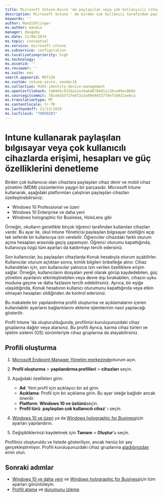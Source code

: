 ```yaml
---
title: Microsoft Intune-Azure 'da paylaşılan veya çok kullanıcılı cihaz ayarları | Microsoft Docs
description: Microsoft Intune ' de birden çok kullanıcı tarafından paylaşılan veya kullanılan Windows 10 ve Windows holographic for Business cihazlarını ekleyin ve kullanın. Microsoft HoloLens dahil olmak üzere tüm ayarların ve cihazlarda ne yaptıkları hakkında bir liste görürsünüz. Konuk hesaplarını denetleme, hesapları yönetme ve etkin olmayan hesapları silme, yerel depolama alanına kaydetmeye izin verme veya bunu engelleme, güç ve uyku seçeneklerini ayarlama, güncelleştirmelerin ne zaman yükleneceğini seçme ve cihaz yapılandırma profilindeki eğitim ortamlarında cihazları kullanma.
keywords: ''
author: MandiOhlinger
ms.author: mandia
manager: dougeby
ms.date: 11/04/2019
ms.topic: conceptual
ms.service: microsoft-intune
ms.subservice: configuration
ms.localizationpriority: high
ms.technology: ''
ms.assetid: ''
ms.reviewer: ''
ms.suite: ems
search.appverid: MET150
ms.custom: intune-azure; seodec18
ms.collection: M365-identity-device-management
ms.openlocfilehash: 7a04d5c4316a12e16a648784d12c20ce09ac8b6b
ms.sourcegitcommit: 78cebd3571fed72a3a99e9d33770ef3d932ae8ca
ms.translationtype: MT
ms.contentlocale: tr-TR
ms.lasthandoff: 11/13/2019
ms.locfileid: "74059283"
---
```

# <a name="control-access-accounts-and-power-features-on-shared-pc-or-multi-user-devices-using-intune"></a>Intune kullanarak paylaşılan bılgısayar veya çok kullanıcılı cihazlarda erişimi, hesapları ve güç özelliklerini denetleme

Birden çok kullanıcısı olan cihazlara paylaşılan cihaz denir ve mobil cihaz yönetimi (MDM) çözümlerinin yaygın bir parçasıdır. Microsoft Intune kullanarak, aşağıdaki platformları çalıştıran paylaşılan cihazları özelleştirebilirsiniz:

- Windows 10 Professional ve üzeri
- Windows 10 Enterprise ve daha yeni
- Windows holographic for Business, HoloLens gibi

Örneğin, okulların genellikle birçok öğrenci tarafından kullanılan cihazları vardır. Bu ayar ile, okul Intune Yöneticisi paylaşılan bılgısayar özelliğini açıp tek seferde bir kullanıcıya izin verebilir. Öğrenciler cihazdaki farklı oturum açma hesapları arasında geçiş yapamıyor. Öğrenci oturumu kapattığında, kullanıcıya özgü tüm ayarları da kaldırmayı tercih edersiniz.

Son kullanıcılar, bu paylaşılan cihazlarda Konuk hesabıyla oturum açabilirler. Kullanıcılar oturum açtıktan sonra, kimlik bilgileri önbelleğe alınır. Cihaz kullandıkları için, son kullanıcılar yalnızca izin verilen özelliklere erişim sağlar. Örneğin, kullanıcıların dosyaları yerel olarak görüp kaydedebilen, güç yönetimi ayarlarını etkinleştirebilen veya devre dışı bırakabilen, cihazın uyku moduna geçme ve daha fazlasını tercih edebilirsiniz. Ayrıca, bir eşiğe ulaşıldığında, Konuk hesabının kullanıcı oturumunu kapattığında veya etkin olmayan hesapları sildiğinden de kontrol edersiniz.

Bu makalede bir yapılandırma profili oluşturma ve açıklamalarını içeren kullanılabilir ayarların bağlantılarını ekleme işlemlerinin nasıl yapılacağı gösterilir.

Profil Intune 'da oluşturulduğunda, profilinizi kuruluşunuzdaki cihaz gruplarına dağıtır veya atarsınız. Bu profili Ayrıca, karma cihaz türleri ve işletim sistemi (OS) sürümleriyle cihaz gruplarına da atayabilirsiniz.

## <a name="create-the-profile"></a>Profili oluşturma

1. [Microsoft Endpoint Manager Yönetim merkezinde](https://go.microsoft.com/fwlink/?linkid=2109431)oturum açın.
2. **Profil oluşturma** > **yapılandırma profilleri** > **cihazları** seçin.
3. Aşağıdaki özellikleri girin:

   - **Ad**: Yeni profil için açıklayıcı bir ad girin.
   - **Açıklama**: Profil için bir açıklama girin. Bu ayar isteğe bağlıdır ancak önerilir.
   - **Platform**: **Windows 10 ve üstünü**seçin.
   - **Profil türü**: **paylaşılan çok kullanıcılı cihaz**' ı seçin.

4. [Windows 10 ve üzeri](shared-user-device-settings-windows.md) ya da [Windows holographic for Business](shared-user-device-settings-windows-holographic.md)için ayarları yapılandırın.

5. Değişikliklerinizi kaydetmek için **Tamam** > **Oluştur**’u seçin.

Profiliniz oluşturuldu ve listede gösteriliyor, ancak henüz bir şey gerçekleştirmiyor. Profili kuruluşunuzdaki cihaz gruplarına [atadığınızdan](device-profile-assign.md) emin olun.

## <a name="next-steps"></a>Sonraki adımlar

- [Windows 10 ve daha yeni](shared-user-device-settings-windows.md) ve [Windows holographic for Business](shared-user-device-settings-windows-holographic.md)için tüm ayarları görüntüleyin.
- [Profili atama](device-profile-assign.md) ve [durumunu izleme](device-profile-monitor.md).
